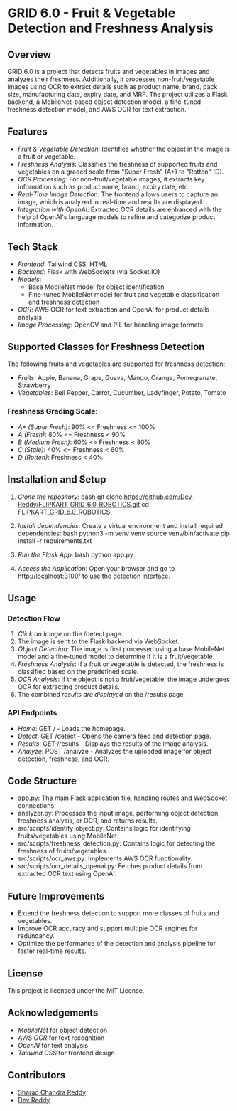 # GRID 6.0 - Fruit & Vegetable Detection and Freshness Analysis

## Overview

GRID 6.0 is a project that detects fruits and vegetables in images and analyzes their freshness. Additionally, it processes non-fruit/vegetable images using OCR to extract details such as product name, brand, pack size, manufacturing date, expiry date, and MRP. The project utilizes a Flask backend, a MobileNet-based object detection model, a fine-tuned freshness detection model, and AWS OCR for text extraction.

## Features

- *Fruit & Vegetable Detection*: Identifies whether the object in the image is a fruit or vegetable.
- *Freshness Analysis*: Classifies the freshness of supported fruits and vegetables on a graded scale from "Super Fresh" (A+) to "Rotten" (D).
- *OCR Processing*: For non-fruit/vegetable images, it extracts key information such as product name, brand, expiry date, etc.
- *Real-Time Image Detection*: The frontend allows users to capture an image, which is analyzed in real-time and results are displayed.
- *Integration with OpenAI*: Extracted OCR details are enhanced with the help of OpenAI's language models to refine and categorize product information.

## Tech Stack

- *Frontend*: Tailwind CSS, HTML
- *Backend*: Flask with WebSockets (via Socket.IO)
- *Models*:
  - Base MobileNet model for object identification
  - Fine-tuned MobileNet model for fruit and vegetable classification and freshness detection
- *OCR*: AWS OCR for text extraction and OpenAI for product details analysis
- *Image Processing*: OpenCV and PIL for handling image formats

## Supported Classes for Freshness Detection

The following fruits and vegetables are supported for freshness detection:

- *Fruits*: Apple, Banana, Grape, Guava, Mango, Orange, Pomegranate, Strawberry
- *Vegetables*: Bell Pepper, Carrot, Cucumber, Ladyfinger, Potato, Tomato

### Freshness Grading Scale:

- *A+ (Super Fresh)*: 90% <= Freshness <= 100%
- *A (Fresh)*: 80% <= Freshness < 90%
- *B (Medium Fresh)*: 60% <= Freshness < 80%
- *C (Stale)*: 40% <= Freshness < 60%
- *D (Rotten)*: Freshness < 40%

## Installation and Setup

1. *Clone the repository*:
    bash
    git clone https://github.com/Dev-Reddy/FLIPKART_GRID_6.0_ROBOTICS.git
    cd FLIPKART_GRID_6.0_ROBOTICS
    

2. *Install dependencies*:
    Create a virtual environment and install required dependencies:
    bash
    python3 -m venv venv
    source venv/bin/activate
    pip install -r requirements.txt
    

3. *Run the Flask App*:
    bash
    python app.py
    

4. *Access the Application*:
    Open your browser and go to http://localhost:3100/ to use the detection interface.

## Usage

### Detection Flow

1. *Click an Image* on the /detect page.
2. The image is sent to the Flask backend via WebSocket.
3. *Object Detection*: The image is first processed using a base MobileNet model and a fine-tuned model to determine if it is a fruit/vegetable.
4. *Freshness Analysis*: If a fruit or vegetable is detected, the freshness is classified based on the predefined scale.
5. *OCR Analysis*: If the object is not a fruit/vegetable, the image undergoes OCR for extracting product details.
6. The combined *results are displayed* on the /results page.

### API Endpoints

- *Home*: GET / - Loads the homepage.
- *Detect*: GET /detect - Opens the camera feed and detection page.
- *Results*: GET /results - Displays the results of the image analysis.
- *Analyze*: POST /analyze - Analyzes the uploaded image for object detection, freshness, and OCR.

## Code Structure

- app.py: The main Flask application file, handling routes and WebSocket connections.
- analyzer.py: Processes the input image, performing object detection, freshness analysis, or OCR, and returns results.
- src/scripts/identify_object.py: Contains logic for identifying fruits/vegetables using MobileNet.
- src/scripts/freshness_detection.py: Contains logic for detecting the freshness of fruits/vegetables.
- src/scripts/ocr_aws.py: Implements AWS OCR functionality.
- src/scripts/ocr_details_openai.py: Fetches product details from extracted OCR text using OpenAI.

## Future Improvements

- Extend the freshness detection to support more classes of fruits and vegetables.
- Improve OCR accuracy and support multiple OCR engines for redundancy.
- Optimize the performance of the detection and analysis pipeline for faster real-time results.

## License

This project is licensed under the MIT License.

## Acknowledgements

- *MobileNet* for object detection
- *AWS OCR* for text recognition
- *OpenAI* for text analysis
- *Tailwind CSS* for frontend design

## Contributors

- [Sharad Chandra Reddy](https://www.linkedin.com/in/sharad-chandra-reddy/)
- [Dev Reddy](https://www.linkedin.com/in/devreddy07)

